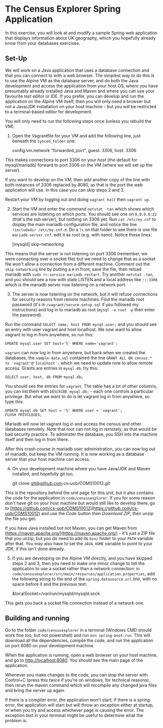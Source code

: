 # The Census Explorer Spring Application

In this exercise, you will look at and modify a sample Spring web application that displays information about UK geography, which you hopefully already know from your databases exercises.

## Set-Up

We will work on a Java application that uses a database connection and that you can connect to with a web browser. The simplest way to do this is to use the Alpine VM as the database server, and do both the Java development and access the application from your host OS, where you have presumably already installed Java and Maven and where you can use your favourite text editor or IDE. If you prefer, you can develop and run the application on the Alpine VM itself, then you will only need a browser but not a Java/JDK installation on your host machine - but you will be restricted to a terminal-based editor for development.

You will only need to run the following steps once (unless you rebuild the VM).

1. Open the Vagrantfile for your VM and add the following line, just beneath the `synced_folder` one:

    config.vm.network "forwarded_port", guest: 3306, host: 3306

This makes connections to port 3306 on your host (the default for mysql/mariadb) forward to port 3306 on the VM (where we will set up the server).

If you want to develop on the VM, then add another copy of the line with both instances of 3306 replaced by 8080, as that is the port the web application will use. In this case you can skip steps 2 and 3.

Restart your VM by logging out and doing `vagrant halt` then `vagrant up`.

2. Start the VM and enter the command `netstat -tan` which shows which services are listening on which ports. You should see one on `0.0.0.0:22` (that's the ssh server), but nothing on 3306 yet. Run `cat /etc/my.cnf` to display the main mariadb configuration file, and notice the line `!includedir /etc/my.cnf.d`. Do a `ls` on that folder to see there is one file `mariadb-server.cnf`, edit it as root (e.g. with nano). Notice these lines:

    [mysqld]
    skip-networking

This means that the server is not listening on port 3306 (remember, we were connecting over a socket file) but we need to change that as a socket file won't allow a connection from a different machine. Comment out the `skip-networking` line by putting a `#` in front, save the file, then reload mariadb with `sudo rc-service mariadb restart`. Try another `netstat -tan`, and you should see a row with state LISTEN and a local address like `:::3306` which is the mariadb server now listening on a network port.

3. The server is now listening on the network, but it will refuse connections for security reasons from remote machines. Find the mariadb root password (it's in `/vagrant/secure-setup.sql` if you followed my instructions) and log in to mariadb as root (`mysql -u root -p` then enter the password).

Run the command `SELECT name, host FROM mysql.user;` and you should see an entry with user vagrant and host localhost. We now want to allow vagrant to log in from anywhere, so run this:

    UPDATE mysql.user SET host='%' WHERE name='vagrant';

`vagrant` can now log in from anywhere, but back when we created the databases, the `sample-data.sql` contained the line `GRANT ALL ON census.* to 'vagrant'@'localhost';` which we need to update now to allow remote access. Grants are entries in `mysql.db`, try this:

    SELECT user, host, db FROM mysql.db;

You should see the entries for `vagrant`. The table has a lot of other columns, you can list them with `DESCRIBE mysql.db;` - each one controls a particular privilege. But what we want to do is let vagrant log in from anywhere, so type this:

    UPDATE mysql.db SET host = '%' WHERE user = 'vagrant';
    FLUSH PRIVILEGES;

Mariadb will now let vagrant log in and access the census and other databases remotely. Note that root can not log in remotely, as that would be bad security practice. To adminster the database, you SSH into the machine itself and then log in from there.

After this crash course in mariadb user administration, you can now log out of mariadb, but keep the VM running. It is now working as a database server that your host machine can access.

4. On your development machine where you have Java/JDK and Maven installed, and hopefully git too,

    git clone git@github.com:cs-uob/COMS10012.git

This is the repository behind the unit page for this unit, but it also contains the code for the application in `code/censusexplorer`. If you for some reason don't have git on your host machine but would still like to develop there, go to [https://github.com/cs-uob/COMS10012](https://github.com/cs-uob/COMS10012) and use the _Code_ button then _Download ZIP_, then unzip the file you get.

If you have Java installed but not Maven, you can get Maven from [https://maven.apache.org/](https://maven.apache.org/) - it's just a ZIP file that you unzip, but you do need to add its `bin/` folder to your `PATH` variable after that. You may also have to set the `JAVA_HOME` variable to point to your JDK, if this isn't done already.

5. If you are developing on the Alpine VM directly, and you have skipped steps 2 and 3, then you need to make one minor change to tell the application to use a socket rather than a network connection: in `code/censusexplorer/src/main/resources/application.properties`, add the following string to the end of the `spring.datasource.url` line, with no space before it and the previous text:

    &localSocket=/var/run/mysqld/mysqld.sock

This gets you back a socket file connection instead of a network one.

## Building and running

Go to the folder `code/censusexplorer` in a terminal (Windows CMD should work fine too, but not powershell) and run `mvn spring-boot:run`. This will download all the dependencies, compile the code, and run the application on port 8080 on your development machine. 

When the application is running, open a web browser on your host machine, and go to [http://localhost:8080](http://localhost:8080). You should see the main page of the application.

Whenever you make changes to the code, you can stop the server with Control+C (press this _twice_ if you're on windows, for technical reasons), then rerun the maven command which will recompile any changed java files and bring the server up again.

If there is a compiler error, the application won't start; if there is a spring error, the application will start but will throw an exception either at startup, or when you try and access whichever page is causing the error. The exception text in your terminal might be useful to determine what the problem is.
